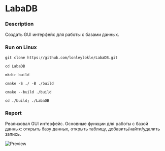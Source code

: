  # LabaDB

### Description
Создать GUI интерфейс для работы с базами данных.

### Run on Linux

`git clone https://github.com/lonleylokle/LabaDB.git`

`cd LabaDB`

`mkdir build`

`cmake -S ./ -B ./build`

`cmake --build ./build`

`cd ./build; ./LabaDB`

### Report

Реализовал GUI интерфейс. Основные функции для работы с базой данных: открыть базу данных, открыть таблицу, добавить/найти/удалить запись.


<img src="https://imgur.com/pABai4L.gif" alt="Preview"/>
